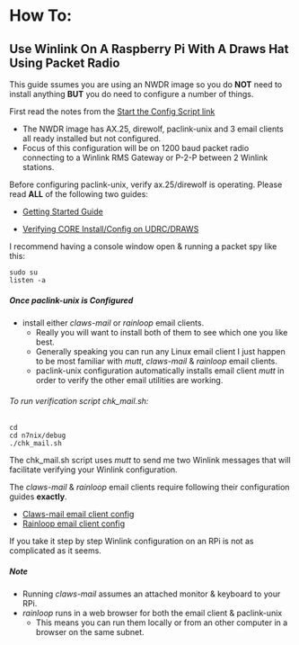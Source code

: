 # How To:
## Use Winlink On A Raspberry Pi With A Draws Hat Using Packet Radio

This guide ssumes you are using an NWDR image so you do __NOT__ need to install
anything __BUT__ you do need to configure a number of things.

First read the notes from the [Start the Config Script link](https://github.com/nwdigitalradio/n7nix/blob/master/plu/PACLINK-UNIX_INSTALL.md#start-the-config-script)

* The NWDR image has AX.25, direwolf, paclink-unix and 3 email clients all ready installed but not configured.
* Focus of this configuration will be on 1200 baud packet radio connecting to a Winlink RMS Gateway or P-2-P between 2 Winlink stations.

Before configuring paclink-unix, verify ax.25/direwolf is operating.
Please read __ALL__ of the following two guides:

* [Getting Started Guide](https://nw-digital-radio.groups.io/g/udrc/wiki/8921)

* [Verifying CORE Install/Config on UDRC/DRAWS](https://github.com/nwdigitalradio/n7nix/blob/master/docs/VERIFY_CONFIG.md)

I recommend having a console window open & running a packet spy like this:
```
sudo su
listen -a
```
##### Once paclink-unix is Configured #####
* install either _claws-mail_ or _rainloop_ email clients.
  *  Really you will want to install both of them to see which one you like best.
  * Generally speaking you can run any Linux email client I just happen to be most familiar with _mutt_, _claws-mail_ & _rainloop_ email
clients.
  *  paclink-unix configuration automatically installs email client _mutt_ in order to verify the other email utilities are working.

###### To run verification script _chk_mail.sh_:
```
cd
cd n7nix/debug
./chk_mail.sh
```
The chk_mail.sh script uses _mutt_ to send me two Winlink messages that will
facilitate verifying your Winlink configuration.

The _claws-mail_ & _rainloop_ email clients require following their
configuration guides __exactly__.

* [Claws-mail email client config](https://github.com/nwdigitalradio/n7nix/blob/master/email/claws/README.md#configuration)
* [Rainloop email client config](https://github.com/nwdigitalradio/n7nix/blob/master/email/rainloop/README.md#configuration)


If you take it step by step Winlink configuration on an RPi is not as
complicated as it seems.

##### Note
* Running _claws-mail_ assumes an attached monitor & keyboard to your RPi.
* _rainloop_ runs in a web browser for both the email client & paclink-unix
  *  This means you can run them locally or from an other computer in a browser on the same subnet.

